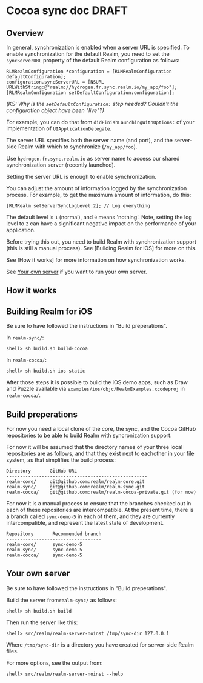 Cocoa sync doc DRAFT
====================

Overview
--------

In general, synchronization is enabled when a server URL is specified. To enable synchronization for the default Realm, you need to set the `syncServerURL` property of the default Realm configuration as follows:

```objc
RLMRealmConfiguration *configuration = [RLMRealmConfiguration defaultConfiguration];
configuration.syncServerURL = [NSURL URLWithString:@"realm://hydrogen.fr.sync.realm.io/my_app/foo"];
[RLMRealmConfiguration setDefaultConfiguration:configuration];
```

*(KS: Why is the `setDefaultConfiguration:` step needed? Couldn't the configuration object have been "live"?)*

For example, you can do that from `didFinishLaunchingWithOptions:` of your implementation of `UIApplicationDelegate`.

The server URL specifies both the server name (and port), and the server-side Realm with which to synchronize (`/my_app/foo`).

Use `hydrogen.fr.sync.realm.io` as server name to access our shared synchronization server (recently launched).

Setting the server URL is enough to enable synchronization.

You can adjust the amount of information logged by the synchronization process. For example, to get the maximum amount of information, do this:

```objc
[RLMRealm setServerSyncLogLevel:2]; // Log everything
```

The default level is `1` (normal), and `0` means 'nothing'. Note, setting the log level to `2` can have a significant negative impact on the performance of your application.

Before trying this out, you need to build Realm with synchronization support (this is still a manual process). See [Building Realm for iOS] for more on this.

See [How it works] for more information on how synchronization works.

See [Your own server](#your-own-server) if you want to run your own server.


How it works
------------



Building Realm for iOS
----------------------

Be sure to have followed the instructions in "Build preperations".

In `realm-sync/`:

    shell> sh build.sh build-cocoa

In `realm-cocoa/`:

    shell> sh build.sh ios-static

After those steps it is possible to build the iOS demo apps, such as Draw and Puzzle available via `examples/ios/objc/RealmExamples.xcodeproj` in `realm-cocoa/`.


Build preperations
------------------

For now you need a local clone of the core, the sync, and the Cocoa GitHub repositories to be able to build Realm with syncronization support.

For now it will be assumed that the directory names of your three local repositories are as follows, and that they exist next to eachother in your file system, as that simplifies the build process:

    Directory       GitHub URL
    ----------------------------------------------------
    realm-core/     git@github.com:realm/realm-core.git
    realm-sync/     git@github.com:realm/realm-sync.git
    realm-cocoa/    git@github.com:realm/realm-cocoa-private.git (for now)

For now it is a manual process to ensure that the branches checked out in each of these repositories are intercompatible. At the present time, there is a branch called `sync-demo-5` in each of them, and they are currently intercompatible, and represent the latest state of development.

    Repository       Recommended branch
    -----------------------------------
    realm-core/      sync-demo-5
    realm-sync/      sync-demo-5
    realm-cocoa/     sync-demo-5


Your own server
---------------

Be sure to have followed the instructions in "Build preperations".

Build the server from`realm-sync/` as follows:

    shell> sh build.sh build

Then run the server like this:

    shell> src/realm/realm-server-noinst /tmp/sync-dir 127.0.0.1

Where `/tmp/sync-dir` is a directory you have created for server-side Realm files.

For more options, see the output from:

    shell> src/realm/realm-server-noinst --help
